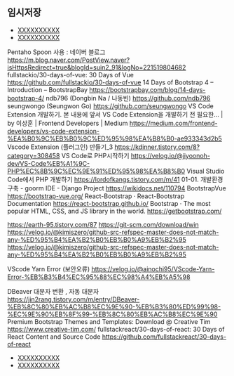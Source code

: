 

## 임시저장
- [XXXXXXXXXX](YYYYYYYYYY)
- [XXXXXXXXXX](YYYYYYYYYY)


Pentaho Spoon 사용 : 네이버 블로그
https://m.blog.naver.com/PostView.naver?isHttpsRedirect=true&blogId=suin2_91&logNo=221519804682
fullstackio/30-days-of-vue: 30 Days of Vue
https://github.com/fullstackio/30-days-of-vue
14 Days of Bootstrap 4 – Introduction – BootstrapBay
https://bootstrapbay.com/blog/14-days-bootstrap-4/
ndb796 (Dongbin Na / 나동빈)
https://github.com/ndb796
seungwongo (Seungwon Go)
https://github.com/seungwongo
VS Code Extension 개발하기. 본 내용에 앞서 VS Code Extension을 개발하기 전 필요한… | by 이상훈 | Frontend Developers | Medium
https://medium.com/frontend-developers/vs-code-extension-%EA%B0%9C%EB%B0%9C%ED%95%98%EA%B8%B0-ae933343d2b5
Vscode Extension (플러그인) 만들기_3
https://kdinner.tistory.com/8?category=308458
VS Code로 PHP시작하기
https://velog.io/@jiyoonoh-dev/VS-Code%EB%A1%9C-PHP%EC%8B%9C%EC%9E%91%ED%95%98%EA%B8%B0
Visual Studio Code에서 PHP 개발하기
https://lordofkangs.tistory.com/m/41
01-01. 개발환경구축 - goorm IDE - Django Project
https://wikidocs.net/110794
BootstrapVue
https://bootstrap-vue.org/
React-Bootstrap · React-Bootstrap Documentation
https://react-bootstrap.github.io/
Bootstrap · The most popular HTML, CSS, and JS library in the world.
https://getbootstrap.com/



https://earth-95.tistory.com/87
https://git-scm.com/download/win
https://velog.io/@kimiszero/github-src-refspec-master-does-not-match-any-%ED%95%B4%EA%B2%B0%EB%B0%A9%EB%B2%95
https://velog.io/@kimiszero/github-src-refspec-master-does-not-match-any-%ED%95%B4%EA%B2%B0%EB%B0%A9%EB%B2%95



VScode Yarn Error (보안오류)
https://velog.io/@ainochi95/VScode-Yarn-Error-%EB%B3%B4%EC%95%88%EC%98%A4%EB%A5%98


DBeaver 대문자 변환 , 자동 대문자
https://jin2rang.tistory.com/m/entry/DBeaver-%EB%8C%80%EB%AC%B8%EC%9E%90-%EB%B3%80%ED%99%98-%EC%9E%90%EB%8F%99-%EB%8C%80%EB%AC%B8%EC%9E%90
Premium Bootstrap Themes and Templates: Download @ Creative Tim
https://www.creative-tim.com/
fullstackreact/30-days-of-react: 30 Days of React Content and Source Code
https://github.com/fullstackreact/30-days-of-react









- [XXXXXXXXXX](YYYYYYYYYY)
- [XXXXXXXXXX](YYYYYYYYYY)


